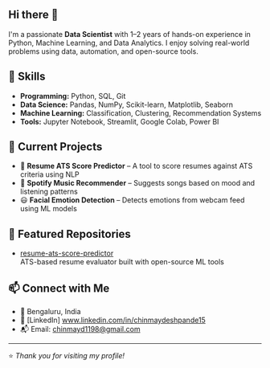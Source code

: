 ## Hi there 👋

I'm a passionate **Data Scientist** with 1–2 years of hands-on experience in Python, Machine Learning, and Data Analytics. I enjoy solving real-world problems using data, automation, and open-source tools.

## 🔧 Skills
- **Programming:** Python, SQL, Git
- **Data Science:** Pandas, NumPy, Scikit-learn, Matplotlib, Seaborn
- **Machine Learning:** Classification, Clustering, Recommendation Systems
- **Tools:** Jupyter Notebook, Streamlit, Google Colab, Power BI

## 🧠 Current Projects
- 📝 **Resume ATS Score Predictor** – A tool to score resumes against ATS criteria using NLP
- 🎵 **Spotify Music Recommender** – Suggests songs based on mood and listening patterns
- 😃 **Facial Emotion Detection** – Detects emotions from webcam feed using ML models

## 📌 Featured Repositories
- [resume-ats-score-predictor](https://github.com/Chinmay1598-ml/resume-ats-score-predictor)  
  ATS-based resume evaluator built with open-source ML tools

## 📫 Connect with Me
- 📍 Bengaluru, India  
- 💼 [LinkedIn] www.linkedin.com/in/chinmaydeshpande15
- 📬 Email: chinmayd1198@gmail.com

---

⭐️ *Thank you for visiting my profile!*
